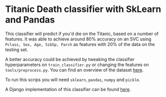 # Titanic Death classifier with SkLearn and Pandas
This classifier will predict if you'd die on the Titanic, based on a number of features. It was able to achieve around 80% accuracy on an SVC using `Pclass, Sex, Age, SibSp, Parch` as features with 20% of the data on the testing set. 

A better accuracy could be achieved by tweaking the classifier hyperparameters on `train_classifier.py` or changing the features on `tools/preprocess.py`. You can find an overview of the dataset [here](http://campus.lakeforest.edu/frank/FILES/MLFfiles/Bio150/Titanic/TitanicMETA.pdf).

To run this scrips you will need `sklearn`, `pandas`, `numpy` and `pickle`.

A Django implementation of this classifier can be found [here](https://github.com/danngalann/django-titanic-survial).
